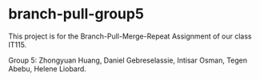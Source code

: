 # branch-pull-group5
This project is for the Branch-Pull-Merge-Repeat Assignment of our class IT115.

Group 5:
Zhongyuan Huang,
Daniel Gebreselassie,
Intisar Osman,
Tegen Abebu,
Helene Liobard.
